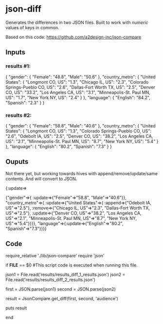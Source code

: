 # json-diff
Generates the differences in two JSON files. Built to work with *numeric* values of keys in common.

Based on this code: https://github.com/a2design-inc/json-compare

## Inputs

### results #1:

{
  "gender": {
    "Female": "48.8",
    "Male": "50.6"
  },
  "country_metro": {
    "United States": {
      "Longmont CO, US": "1.3",
      "Chicago IL, US": "2.3",
      "Colorado Springs-Pueblo CO, US": "2.6",
      "Dallas-Fort Worth TX, US": "2.5",
      "Denver CO, US": "33.2",
      "Los Angeles CA, US": "3.1",
      "Minneapolis-St. Paul MN, US": "1.7",
      "New York NY, US": "2.4"
    }
  },
  "language": {
    "English": "84.2",
    "Spanish": "2.3"
  }
}

### results #2:

{
  "gender": {
    "Female": "58.8",
    "Male": "40.6"
  },
  "country_metro": {
    "United States": {
      "Longmont CO, US": "1.3",
      "Colorado Springs-Pueblo CO, US": "2.6",
      "Odebolt IA, US": "2.5",
      "Denver CO, US": "38.2",
      "Los Angeles CA, US": "2.1",
      "Minneapolis-St. Paul MN, US": "8.7",
      "New York NY, US": "5.4"
    }
  },
  "language": {
    "English": "80.2",
    "Spanish": "7.3"
  }
}

## Ouputs 

Not there yet, but working towards hives with append/remove/update/same contents. And will convert to JSON.

{:update=>

{"gender"=>{
       :update=>{"Female"=>"58.8", "Male"=>"40.6"}}, 
"country_metro"=>{
       :update=>{"United States"=>{
              :append=>{"Odebolt IA, US"=>"2.5"}, 
              :remove=>{"Chicago IL, US"=>"2.3", "Dallas-Fort Worth TX, US"=>"2.5"}, 
              :update=>{"Denver CO, US"=>"38.2", "Los Angeles CA, US"=>"2.1", "Minneapolis-St. Paul MN, US"=>"8.7", "New York NY, US"=>"5.4"}}}}, 
"language"=>{:update=>{"English"=>"80.2", "Spanish"=>"7.3"}}}}



## Code

require_relative './lib/json-compare'
require 'json'

if __FILE__ == $0 #This script code is executed when running this file.

   json1 = File.read('results/results_diff_1_results.json')
   json2 = File.read('results/results_diff_2_results.json')

   first = JSON.parse(json1)
   second = JSON.parse(json2)

   result = JsonCompare.get_diff(first, second, 'audience')
   
   puts result

end

